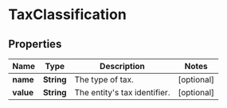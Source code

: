 # TaxClassification

## Properties
Name | Type | Description | Notes
------------ | ------------- | ------------- | -------------
**name** | **String** | The type of tax. |  [optional]
**value** | **String** | The entity&#x27;s tax identifier. |  [optional]
